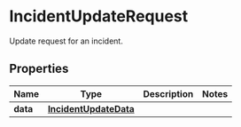 

# IncidentUpdateRequest

Update request for an incident.
## Properties

Name | Type | Description | Notes
------------ | ------------- | ------------- | -------------
**data** | [**IncidentUpdateData**](IncidentUpdateData.md) |  | 



